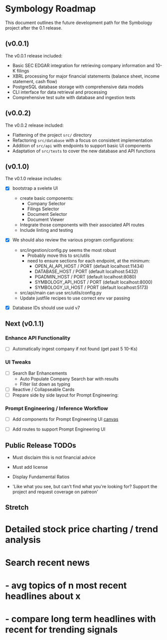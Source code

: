 # Symbology Roadmap

This document outlines the future development path for the Symbology project after the 0.1 release.

## (v0.0.1)

The v0.0.1 release included:
- Basic SEC EDGAR integration for retrieving company information and 10-K filings
- XBRL processing for major financial statements (balance sheet, income statement, cash flow)
- PostgreSQL database storage with comprehensive data models
- CLI interface for data retrieval and processing
- Comprehensive test suite with database and ingestion tests

## (v0.0.2)

The v0.0.2 release included:
- Flattening of the project `src/` directory
- Refactoring `src/database` with a focus on consistent implementation
- Addition of `src/api` with endpoints to support basic UI components
- Adaptation of `src/tests` to cover the new database and API functions

## (v0.1.0)

The v0.1.0 release includes:
- [x] bootstrap a svelete UI
    - create basic components:
      - Company Selector
      - Filings Selector
      - Document Selector
      - Document Viewer
    - Integrate those components with their associated API routes
    - Include linting and testing

- [x] We should also review the various program configurations:
  - src/ingestion/config.py seems the most robust
    - Probably move this to src/utils
    - need to ensure sections for each endpoint, at the minimum:
      - OPEN_AI_API_HOST / PORT (default localhost:11434)
      - DATABASE_HOST / PORT (default localhost:5432)
      - PGADMIN_HOST / PORT (default localhost:8080)
      - SYMBOLOGY_API_HOST / PORT (default localhost:8000)
      - SYMBOLOGY_UI_HOST / PORT (default localhost:5173)
  - src/api/main can use src/utils/config.py
  - Update justfile recipes to use correct env var passing

- [x] Database IDs should use uuid v7

## Next (v0.1.1)

### Enhance API Functionality
- [ ] Automatically ingest company if not found (get past 5 10-Ks)

### UI Tweaks
- [ ] Search Bar Enhancements
  - Auto Populate Company Search bar with results
  - Filter list down as typing
- [ ] Reactive / Collapseable Cards
- [ ] Prepare side by side layout for Prompt Engineering:

### Prompt Engineering / Inference Workflow
- [ ] Add components for Prompt Engineering UI [canvas](ui/llm-layouts.canvas)
- [ ] Add routes to support Prompt Engineering UI


## Public Release TODOs

- Must disclaim this is not financial advice
- Must add license

- Display Fundamental Ratios

- 'Like what you see, but can't find what you're looking for? Support the project and request coverage on patreon'

## Stretch

# Detailed stock price charting / trend analysis

# Search recent news
# - avg topics of n most recent headlines about x
#   - compare long term headlines with recent for trending signals
#
